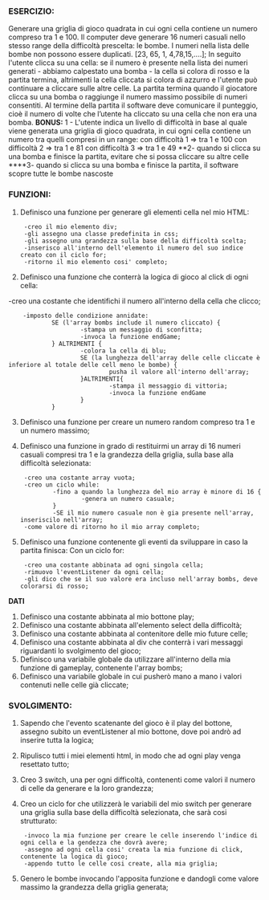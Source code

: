 ### ESERCIZIO:

Generare una griglia di gioco quadrata in cui ogni cella contiene un numero compreso tra 1 e 100.
Il computer deve generare 16 numeri casuali nello stesso range della difficoltà prescelta: le bombe.
I numeri nella lista delle bombe non possono essere duplicati.
[23, 65, 1, 4,78,15,....];
In seguito l'utente clicca su una cella: se il numero è presente nella lista dei numeri generati - abbiamo calpestato una bomba - la cella si colora di rosso e la partita termina, altrimenti la cella cliccata si colora di azzurro e l'utente può continuare a cliccare sulle altre celle.
La partita termina quando il giocatore clicca su una bomba o raggiunge il numero massimo possibile di numeri consentiti.
Al termine della partita il software deve comunicare il punteggio, cioè il numero di volte che l’utente ha cliccato su una cella che non era una bomba.
**BONUS:**
1 - L'utente indica un livello di difficoltà in base al quale viene generata una griglia di gioco quadrata, in cui ogni cella contiene un numero tra quelli compresi in un range:
con difficoltà 1 => tra 1 e 100
con difficoltà 2 => tra 1 e 81
con difficoltà 3 => tra 1 e 49
**2- quando si clicca su una bomba e finisce la partita, evitare che si possa cliccare su altre celle
****3- quando si clicca su una bomba e finisce la partita, il software scopre tutte le bombe nascoste

### FUNZIONI:
1. Definisco una funzione per generare gli elementi cella nel mio HTML:

        -creo il mio elemento div;
        -gli assegno una classe predefinita in css;
        -gli assegno una grandezza sulla base della difficoltà scelta;
        -inserisco all'interno dell'elemento il numero del suo indice creato con il ciclo for;
        -ritorno il mio elemento cosi' completo;

2. Definisco una funzione che conterrà la logica di gioco al click di ogni cella:

-creo una costante che identifichi il numero all'interno della cella che clicco;

        -imposto delle condizione annidate:
                SE (l'array bombs include il numero cliccato) {
                        -stampa un messaggio di sconfitta;
                        -invoca la funzione endGame;
                } ALTRIMENTI {
                        -colora la cella di blu;
                        SE (la lunghezza dell'array delle celle cliccate è inferiore al totale delle cell meno le bombe) {
                                pusha il valore all'interno dell'array;
                        }ALTRIMENTI{
                                -stampa il messaggio di vittoria;
                                -invoca la funzione endGame
                        }
                }

3. Definisco una funzione per creare un numero random compreso tra 1 e un numero massimo;

4. Definisco una funzione in grado di restituirmi un array di 16 numeri casuali compresi tra 1 e la grandezza della griglia, sulla base alla difficoltà selezionata:

        -creo una costante array vuota;
        -creo un ciclo while:
                -fino a quando la lunghezza del mio array è minore di 16 {
                        -genera un numero casuale;
                }
                -SE il mio numero casuale non è gia presente nell'array, inseriscilo nell'array;
        -come valore di ritorno ho il mio array completo;

5. Definisco una funzione contenente gli eventi da sviluppare in caso la partita finisca:
Con un ciclo for:

        -creo una costante abbinata ad ogni singola cella;
        -rimuovo l'eventListener da ogni cella;
        -gli dico che se il suo valore era incluso nell'array bombs, deve colorarsi di rosso;

**DATI**
1. Definisco una costante abbinata al mio bottone play;
2. Definisco una costante abbinata all'elemento select della difficoltà;
3. Definisco una costante abbinata al contenitore delle mio future celle;
4. Definisco una costante abbinata al div che conterrà i vari messaggi riguardanti lo svolgimento del gioco;
5. Definisco una variabile globale da utilizzare all'interno della mia funzione di gameplay, contenente l'array bombs;
6. Definisco una variabile globale in cui pusherò mano a mano i valori contenuti nelle celle già cliccate;

### SVOLGIMENTO:

1. Sapendo che l'evento scatenante del gioco è il play del bottone, assegno subito un eventListener al mio bottone, dove poi andrò ad inserire tutta la logica;
2. Ripulisco tutti i miei elementi html, in modo che ad ogni play venga resettato tutto;
3. Creo 3 switch, una per ogni difficoltà, contenenti come valori il numero di celle da generare e la loro grandezza;
4. Creo un ciclo for che utilizzerà le variabili del mio switch per generare una griglia sulla base della difficoltà selezionata, che sarà cosi strutturato:

        -invoco la mia funzione per creare le celle inserendo l'indice di ogni cella e la gendezza che dovrà avere; 
        -assegno ad ogni cella cosi' creata la mia funzione di click, contenente la logica di gioco;
        -appendo tutto le celle cosi create, alla mia griglia;
5. Genero le bombe invocando l'apposita funzione e dandogli come valore massimo la grandezza della griglia generata;
